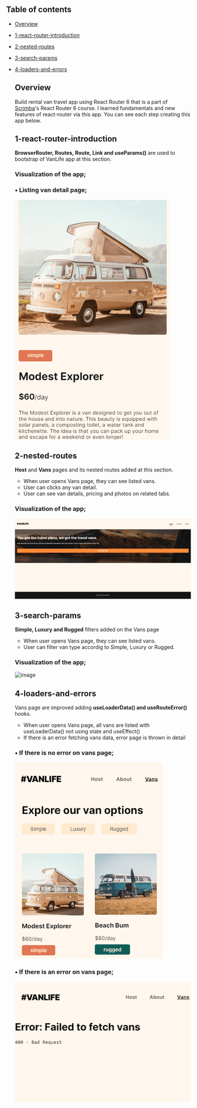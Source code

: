 ## Table of contents

- [Overview](#overview)
- [1-react-router-introduction](#1-react-router-introduction)
- [2-nested-routes](#2-nested-routes)
- [3-search-params](#3-search-params)
- [4-loaders-and-errors](#4-loaders-and-errors)

  
  ## Overview

  Build rental van travel app using React Router 6 that is a part of [Scrimba](https://scrimba.com/learn/reactrouter6)'s React Router 6 course. I learned fundamentals and new features of react-router via this app.
  You can see each step creating this app below.

  ## 1-react-router-introduction
  **BrowserRouter, Routes, Route, Link and useParams()** are used to bootstrap of VanLife app at this section.

  ### Visualization of the app;
  
  ### • Listing van detail page;
  ![image](./1-react-router-introduction/list-detail.png)


  ## 2-nested-routes
  **Host** and **Vans** pages and its nested routes added at this section. 
    - When user opens Vans page, they can see listed vans.
    - User can clicks any van detail.
    - User can see van details, pricing and photos on related tabs.

  ### Visualization of the app;
  ![image](./2-nested-routes/2-nested-routes.gif)
  
  
  ## 3-search-params
  **Simple, Luxury and Rugged** filters added on the Vans page
    - When user opens Vans page, they can see listed vans.
    - User can filter van type accordig to Simple, Luxury or Rugged.

  ### Visualization of the app;
  ![image](./3-search-params/search-params.gif)
  
  
  ## 4-loaders-and-errors
  Vans page are improved adding **useLoaderData() and useRouteError()** hooks.
    - When user opens Vans page, all vans are listed with useLoaderData() not using state and useEffect()
    - If there is an error fetching vans data, error page is thrown in detail

  ### • If there is no error on vans page;
  ![image](./4-loaders-and-errors/no-error.png)
  
  ### • If there is an error on vans page;
  ![image](./4-loaders-and-errors/error.png)
